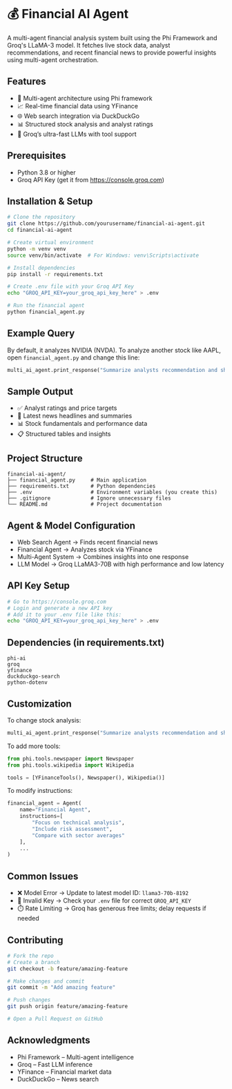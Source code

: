 # 💰 Financial AI Agent

A multi-agent financial analysis system built using the Phi Framework and Groq's LLaMA-3 model. It fetches live stock data, analyst recommendations, and recent financial news to provide powerful insights using multi-agent orchestration.

## Features

- 🧠 Multi-agent architecture using Phi framework
- 📈 Real-time financial data using YFinance
- 🌐 Web search integration via DuckDuckGo
- 📊 Structured stock analysis and analyst ratings
- 🔌 Groq’s ultra-fast LLMs with tool support

## Prerequisites

- Python 3.8 or higher
- Groq API Key (get it from https://console.groq.com)

## Installation & Setup

```bash
# Clone the repository
git clone https://github.com/yourusername/financial-ai-agent.git
cd financial-ai-agent

# Create virtual environment
python -m venv venv
source venv/bin/activate  # For Windows: venv\Scripts\activate

# Install dependencies
pip install -r requirements.txt

# Create .env file with your Groq API Key
echo "GROQ_API_KEY=your_groq_api_key_here" > .env

# Run the financial agent
python financial_agent.py
```

## Example Query

By default, it analyzes NVIDIA (NVDA). To analyze another stock like AAPL, open `financial_agent.py` and change this line:

```python
multi_ai_agent.print_response("Summarize analysts recommendation and share the latest news for AAPL", stream=True)
```

## Sample Output

- ✅ Analyst ratings and price targets
- 📰 Latest news headlines and summaries
- 📊 Stock fundamentals and performance data
- 📋 Structured tables and insights

## Project Structure

```
financial-ai-agent/
├── financial_agent.py     # Main application
├── requirements.txt       # Python dependencies
├── .env                   # Environment variables (you create this)
├── .gitignore             # Ignore unnecessary files
└── README.md              # Project documentation
```

## Agent & Model Configuration

- Web Search Agent → Finds recent financial news
- Financial Agent → Analyzes stock via YFinance
- Multi-Agent System → Combines insights into one response
- LLM Model → Groq LLaMA3-70B with high performance and low latency

## API Key Setup

```bash
# Go to https://console.groq.com
# Login and generate a new API key
# Add it to your .env file like this:
echo "GROQ_API_KEY=your_groq_api_key_here" > .env
```

## Dependencies (in requirements.txt)

```
phi-ai
groq
yfinance
duckduckgo-search
python-dotenv
```

## Customization

To change stock analysis:

```python
multi_ai_agent.print_response("Summarize analysts recommendation and share the latest news for TSLA", stream=True)
```

To add more tools:

```python
from phi.tools.newspaper import Newspaper
from phi.tools.wikipedia import Wikipedia

tools = [YFinanceTools(), Newspaper(), Wikipedia()]
```

To modify instructions:

```python
financial_agent = Agent(
    name="Financial Agent",
    instructions=[
        "Focus on technical analysis",
        "Include risk assessment",
        "Compare with sector averages"
    ],
    ...
)
```

## Common Issues

- ❌ Model Error → Update to latest model ID: `llama3-70b-8192`
- 🔑 Invalid Key → Check your `.env` file for correct `GROQ_API_KEY`
- ⏱️ Rate Limiting → Groq has generous free limits; delay requests if needed

## Contributing

```bash
# Fork the repo
# Create a branch
git checkout -b feature/amazing-feature

# Make changes and commit
git commit -m "Add amazing feature"

# Push changes
git push origin feature/amazing-feature

# Open a Pull Request on GitHub
```

## Acknowledgments

- Phi Framework – Multi-agent intelligence
- Groq – Fast LLM inference
- YFinance – Financial market data
- DuckDuckGo – News search


